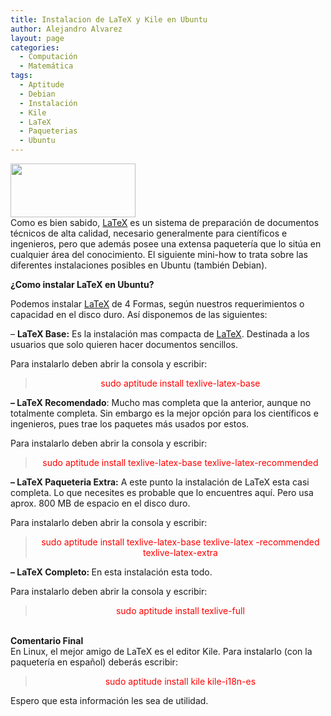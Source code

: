 ```yaml
---
title: Instalacion de LaTeX y Kile en Ubuntu
author: Alejandro Alvarez
layout: page
categories:
  - Computación
  - Matemática
tags:
  - Aptitude
  - Debian
  - Instalación
  - Kile
  - LaTeX
  - Paqueterias
  - Ubuntu
---
```

<p style="text-align: left;">
  <a href="http://www.proyectociencia.org/blog/wp-content/uploads/2009/02/latex-logo.png"><img class="aligncenter size-full wp-image-208" title="latex-logo" src="http://www.proyectociencia.org/blog/wp-content/uploads/2009/02/latex-logo.png" alt="" width="200" height="86" /></a><br /> Como es bien sabido, <a href="http://es.wikipedia.org/wiki/LaTeX">LaTeX</a> es un sistema de preparación de documentos técnicos de alta calidad, necesario generalmente para científicos e ingenieros, pero que además posee una extensa paquetería que lo sitúa en cualquier área del conocimiento. El siguiente mini-how to trata sobre las diferentes instalaciones posibles en Ubuntu (también Debian).
</p>

<span style="font-weight: bold;">¿Como instalar LaTeX en Ubuntu?</span>

Podemos instalar [LaTeX][1] de 4 Formas, según nuestros requerimientos o capacidad en el disco duro. Así disponemos de las siguientes:

&#8211; <span style="font-weight: bold;">LaTeX Base:</span> Es la instalación mas compacta de [LaTeX][1]. Destinada a los usuarios que solo quieren hacer documentos sencillos.

Para instalarlo deben abrir la consola y escribir:

<div style="text-align: center; color: #990000;">
  <blockquote style="color: #ff0000;">
    <p>
      sudo aptitude install texlive-latex-base
    </p>
  </blockquote>
</div>

<span style="font-weight: bold;">&#8211; LaTeX Recomendado</span>: Mucho mas completa que la anterior, aunque no totalmente completa. Sin embargo es la mejor opción para los científicos e ingenieros, pues trae los paquetes más usados por estos.

Para instalarlo deben abrir la consola y escribir:

<div style="text-align: center; color: #990000;">
  <blockquote>
    <p>
      <span style="color: #ff0000;">sudo aptitude install texlive-latex-base texlive-latex-recommended</span><span style="font-weight: bold;"><br /> </span>
    </p>
  </blockquote>
</div>

<span style="font-weight: bold;">&#8211; LaTeX Paqueteria Extra:</span> A este punto la instalación de LaTeX esta casi completa. Lo que necesites es probable que lo encuentres aquí. Pero usa aprox. 800 MB de espacio en el disco duro.

Para instalarlo deben abrir la consola y escribir:

<div style="text-align: center; color: #990000;">
  <blockquote>
    <p>
      <span style="color: #ff0000;">sudo aptitude install texlive-latex-base texlive-latex -recommended texlive-latex-extra</span><span style="font-weight: bold;"><br /> </span>
    </p>
  </blockquote>
</div>

<span style="font-weight: bold;">&#8211; LaTeX Completo: </span><span>E</span>n esta instalación esta todo.

Para instalarlo deben abrir la consola y escribir:

<div style="text-align: center; color: #990000;">
  <blockquote>
    <p>
      <span style="color: #ff0000;">sudo aptitude install texlive-full</span><span style="font-weight: bold;"><br /> </span>
    </p>
  </blockquote>
</div>

<span style="font-weight: bold;"><br /> Comentario Final</span>  
En Linux, el mejor amigo de LaTeX es el editor Kile. Para instalarlo (con la paquetería en español) deberás escribir:

<div style="text-align: center; color: #990000;">
  <blockquote>
    <p>
      <span style="color: #ff0000;">sudo aptitude </span><span style="color: #ff0000;">install kile kile-i18n-es</span><span style="color: #ff0000;"> </span><span style="font-weight: bold;"><br /> </span>
    </p>
  </blockquote>
</div>

Espero que esta información les sea de utilidad.

 [1]: http://es.wikipedia.org/wiki/LaTeX
